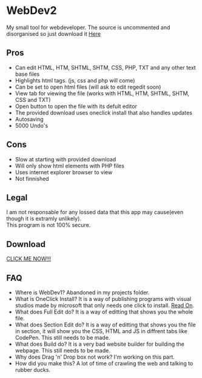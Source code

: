 # WebDev2
My small tool for webdeveloper.
The source is uncommented and disorganised so just download it <a href="http://hazonline.co.uk/vs/installer/WD2/setup.exe">Here</a><br/>
## Pros

<ul>
  <li>Can edit HTML, HTM, SHTML, SHTM, CSS, PHP, TXT and any other text base files</li>  
  <li>Highlights html tags. (js, css and php will come)</li>  
  <li>Can be set to open html files (will ask to edit regedit soon)</li>  
  <li>View tab for viewing the file (works with HTML, HTM, SHTML, SHTM, CSS and TXT)</li>  
  <li>Open button to open the file with its defult editor</li>  
  <li>The provided download uses oneclick install that also handles updates</li>
  <li>Autosaving</li>
  <li>5000 Undo's</li>  
</ul>

## Cons

<ul>
  <li>Slow at starting with provided download</li>  
  <li>Will only show html elements with PHP files</li>  
  <li>Uses internet explorer browser to view</li>  
  <li>Not finnished</li>  
</ul>  

## Legal

I am not responsable for any lossed data that this app may cause(even though it is extramly unlikely).<br/>
This program is not 100% secure.

## Download

<a href="http://hazonline.co.uk/vs/installer/WD2/setup.exe">CLICK ME NOW!!!</a>

## FAQ
<ul>
  <li>Where is WebDev1? Abandoned in my projects folder.</li>
  <li>What is OneClick Install? It is a way of publishing programs with visual studios made by microsoft that only needs one click to install. <a href="https://msdn.microsoft.com/en-us/library/t71a733d(v=vs.140).aspx">Read On</a>.</li>
  <li>What does Full Edit do? It is a way of editting that shows you the whole file.</li>
  <li>What does Section Edit do? It is a way of editting that shows you the file in section, it will show you the CSS, HTML and JS in diffrent tabs like CodePen. This still needs to be made.</li>
  <li>What does Build do? It is a very bad website builder for building the webpage. This still needs to be made.</li>
  <li>Why does Drag 'n' Drop box not work? I'm working on this part.</li>
  <li>How did you make this? A lot of time of crawling the web and talking to rubber ducks.</li>
</ul>
